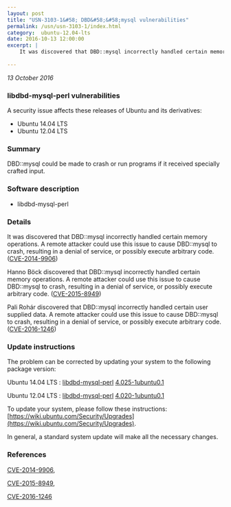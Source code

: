 ```yaml
---
layout: post
title: "USN-3103-1&#58; DBD&#58;&#58;mysql vulnerabilities"
permalink: /usn/usn-3103-1/index.html
category:  ubuntu-12.04-lts
date: 2016-10-13 12:00:00
excerpt: |
    It was discovered that DBD::mysql incorrectly handled certain memory operations. A remote attacker could use this issue to cause DBD::mysql to crash, resulting in a denial of service, or possibly execute arbitrary code. ([CVE-2014-9906](http://people.ubuntu.com/~ubuntu-security/cve/CVE-2014-9906))
    
--- 
```

 
 

*13 October 2016*

### libdbd-mysql-perl vulnerabilities

A security issue affects these releases of Ubuntu and its derivatives:

* Ubuntu 14.04 LTS
* Ubuntu 12.04 LTS

### Summary

DBD::mysql could be made to crash or run programs if it received specially crafted input.

### Software description

* libdbd-mysql-perl 

### Details

It was discovered that DBD::mysql incorrectly handled certain memory operations. A remote attacker could use this issue to cause DBD::mysql to crash, resulting in a denial of service, or possibly execute arbitrary code. ([CVE-2014-9906](http://people.ubuntu.com/~ubuntu-security/cve/CVE-2014-9906))

Hanno Böck discovered that DBD::mysql incorrectly handled certain memory operations. A remote attacker could use this issue to cause DBD::mysql to crash, resulting in a denial of service, or possibly execute arbitrary code. ([CVE-2015-8949](http://people.ubuntu.com/~ubuntu-security/cve/CVE-2015-8949))

Pali Rohár discovered that DBD::mysql incorrectly handled certain user supplied data. A remote attacker could use this issue to cause DBD::mysql to crash, resulting in a denial of service, or possibly execute arbitrary code. ([CVE-2016-1246](http://people.ubuntu.com/~ubuntu-security/cve/CVE-2016-1246)) 

### Update instructions

The problem can be corrected by updating your system to the following package version:

Ubuntu 14.04 LTS
 : [libdbd-mysql-perl](https://launchpad.net/ubuntu/+source/libdbd-mysql-perl) <span> [4.025-1ubuntu0.1](https://launchpad.net/ubuntu/+source/libdbd-mysql-perl/4.025-1ubuntu0.1) </span> 

Ubuntu 12.04 LTS
 : [libdbd-mysql-perl](https://launchpad.net/ubuntu/+source/libdbd-mysql-perl) <span> [4.020-1ubuntu0.1](https://launchpad.net/ubuntu/+source/libdbd-mysql-perl/4.020-1ubuntu0.1) </span> 

To update your system, please follow these instructions: [https://wiki.ubuntu.com/Security/Upgrades](https://wiki.ubuntu.com/Security/Upgrades).

In general, a standard system update will make all the necessary changes. 

### References

 
 [CVE-2014-9906](http://people.ubuntu.com/~ubuntu-security/cve/CVE-2014-9906), 

 [CVE-2015-8949](http://people.ubuntu.com/~ubuntu-security/cve/CVE-2015-8949), 

 [CVE-2016-1246](http://people.ubuntu.com/~ubuntu-security/cve/CVE-2016-1246)
 

